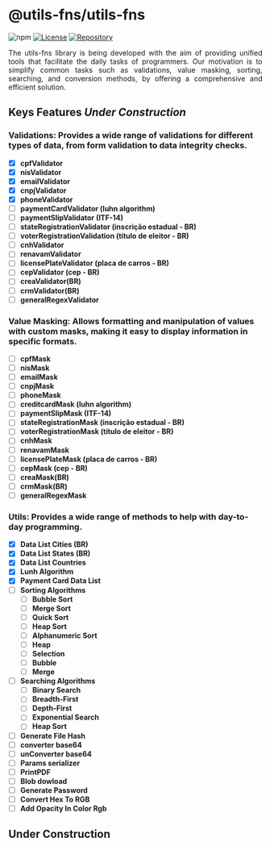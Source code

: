 # @utils-fns/utils-fns

![npm](https://img.shields.io/npm/v/@utils-fns/utils-fns)
[![License](https://img.shields.io/github/license/ccqueiroz/utils-fns)](LICENSE)
[![Repository](https://img.shields.io/badge/repository-GitHub-blue.svg)](https://github.com/ccqueiroz/utils-fn)
<!-- ![npm downloads](https://img.shields.io/npm/dm/@utils-fns/utils-fns) -->

<p align="justify">
    The utils-fns library is being developed with the aim of providing unified tools that facilitate the daily tasks of programmers. Our motivation is to simplify common tasks such as validations, value masking, sorting, searching, and conversion methods, by offering a comprehensive and efficient solution.
</p>

## Keys Features *Under Construction*
### Validations: Provides a wide range of validations for different types of data, from form validation to data integrity checks.
- [x] **cpfValidator**
- [x] **nisValidator**
- [x] **emailValidator**
- [x] **cnpjValidator**
- [x] **phoneValidator**
- [ ] **paymentCardValidator (luhn algorithm)**
- [ ] **paymentSlipValidator (ITF-14)**
- [ ] **stateRegistrationValidator (inscrição estadual - BR)**
- [ ] **voterRegistrationValidation (título de eleitor - BR)**
- [ ] **cnhValidator**
- [ ] **renavamValidator**
- [ ] **licensePlateValidator (placa de carros - BR)**
- [ ] **cepValidator (cep - BR)**
- [ ] **creaValidator(BR)**
- [ ] **crmValidator(BR)**
- [ ] **generalRegexValidator**

### Value Masking: Allows formatting and manipulation of values with custom masks, making it easy to display information in specific formats.
- [ ] **cpfMask**
- [ ] **nisMask**
- [ ] **emailMask**
- [ ] **cnpjMask**
- [ ] **phoneMask**
- [ ] **creditcardMask (luhn algorithm)**
- [ ] **paymentSlipMask (ITF-14)**
- [ ] **stateRegistrationMask (inscrição estadual - BR)**
- [ ] **voterRegistrationMask (título de eleitor - BR)**
- [ ] **cnhMask**
- [ ] **renavamMask**
- [ ] **licensePlateMask (placa de carros - BR)**
- [ ] **cepMask (cep - BR)**
- [ ] **creaMask(BR)**
- [ ] **crmMask(BR)**
- [ ] **generalRegexMask**

### Utils: Provides a wide range of methods to help with day-to-day programming.
- [x] **Data List Cities (BR)**
- [x] **Data List States (BR)**
- [x] **Data List Countries**
- [x] **Lunh Algorithm**
- [x] **Payment Card Data List**
- [ ] **Sorting Algorithms**
  - [ ] **Bubble Sort**
  - [ ] **Merge Sort**
  - [ ] **Quick Sort**
  - [ ] **Heap Sort**
  - [ ] **Alphanumeric Sort**
  - [ ] **Heap**
  - [ ] **Selection**
  - [ ] **Bubble**
  - [ ] **Merge**
- [ ] **Searching Algorithms**
  - [ ] **Binary Search**
  - [ ] **Breadth-First**
  - [ ] **Depth-First**
  - [ ] **Exponential Search**
  - [ ] **Heap Sort**
- [ ] **Generate File Hash**
- [ ] **converter base64**
- [ ] **unConverter base64**
- [ ] **Params serializer**
- [ ] **PrintPDF**
- [ ] **Blob dowload**
- [ ] **Generate Password**
- [ ] **Convert Hex To RGB**
- [ ] **Add Opacity In Color Rgb**

## Under Construction
